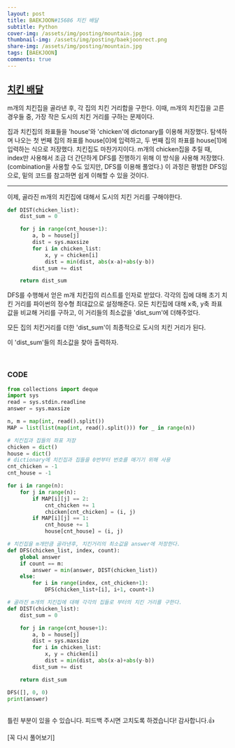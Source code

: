 ```yaml
---
layout: post
title: BAEKJOON#15686 치킨 배달
subtitle: Python
cover-img: /assets/img/posting/mountain.jpg
thumbnail-img: /assets/img/posting/baekjoonrect.png
share-img: /assets/img/posting/mountain.jpg
tags: [BAEKJOON]
comments: true
---
```


## [치킨 배달](https://www.acmicpc.net/problem/15686)

m개의 치킨집을 골라낸 후, 각 집의 치킨 거리합을 구한다. 이때, m개의 치킨집을 고른 경우들 중, 가장 작은 도시의 치킨 거리를 구하는 문제이다.

집과 치킨집의 좌표들을 'house'와 'chicken'에 dictonary를 이용해 저장했다.
탐색하며 나오는 첫 번째 집의 좌표를 house[0]에 입력하고, 두 번째 집의 좌표를 house[1]에 입력하는 식으로 저장했다. 치킨집도 마찬가지이다.
m개의 chicken집을 추릴 때, index만 사용해서 조금 더 간단하게 DFS를 진행하기 위해 이 방식을 사용해 저장했다.
(combination을 사용할 수도 있지만, DFS를 이용해 풀었다.)
이 과정은 평범한 DFS임으로, 밑의 코드를 참고하면 쉽게 이해할 수 있을 것이다.

---

이제, 골라진 m개의 치킨집에 대해서 도시의 치킨 거리를 구해야한다.

```python
def DIST(chicken_list):
    dist_sum = 0

    for j in range(cnt_house+1):
        a, b = house[j]
        dist = sys.maxsize
        for i in chicken_list:
            x, y = chicken[i]
            dist = min(dist, abs(x-a)+abs(y-b))
        dist_sum += dist

    return dist_sum
```

DFS를 수행해서 얻은 m개 치킨집의 리스트를 인자로 받았다.
각각의 집에 대해 초기 치킨 거리를 파이썬의 정수형 최대값으로 설정해준다.
모든 치킨집에 대해 x축, y축 좌표값을 비교해 거리를 구하고, 이 거리들의 최소값을 'dist_sum'에 더해주었다.

모든 집의 치킨거리를 더한 'dist_sum'이 최종적으로 도시의 치킨 거리가 된다.

이 'dist_sum'들의 최소값을 찾아 출력하자.

<br>

### CODE

```python
from collections import deque
import sys
read = sys.stdin.readline
answer = sys.maxsize

n, m = map(int, read().split())
MAP = list(list(map(int, read().split())) for _ in range(n))

# 치킨집과 집들의 좌표 저장
chicken = dict()
house = dict()
# dictionary에 치킨집과 집들을 0번부터 번호를 매기기 위해 사용
cnt_chicken = -1
cnt_house = -1

for i in range(n):
    for j in range(n):
        if MAP[i][j] == 2:
            cnt_chicken += 1
            chicken[cnt_chicken] = (i, j)
        if MAP[i][j] == 1:
            cnt_house += 1
            house[cnt_house] = (i, j)

# 치킨집을 m개만큼 골라낸후, 치킨거리의 최소값을 answer에 저장한다.
def DFS(chicken_list, index, count):
    global answer
    if count == m:
        answer = min(answer, DIST(chicken_list))
    else:
        for i in range(index, cnt_chicken+1):
            DFS(chicken_list+[i], i+1, count+1)

# 골라진 m개의 치킨집에 대해 각각의 집들로 부터의 치킨 거리를 구한다.
def DIST(chicken_list):
    dist_sum = 0

    for j in range(cnt_house+1):
        a, b = house[j]
        dist = sys.maxsize
        for i in chicken_list:
            x, y = chicken[i]
            dist = min(dist, abs(x-a)+abs(y-b))
        dist_sum += dist

    return dist_sum

DFS([], 0, 0)
print(answer)
```

<br>
틀린 부분이 있을 수 있습니다. 피드백 주시면 고치도록 하겠습니다!
감사합니다.👍

[꼭 다시 풀어보기]
<br>
<br>
